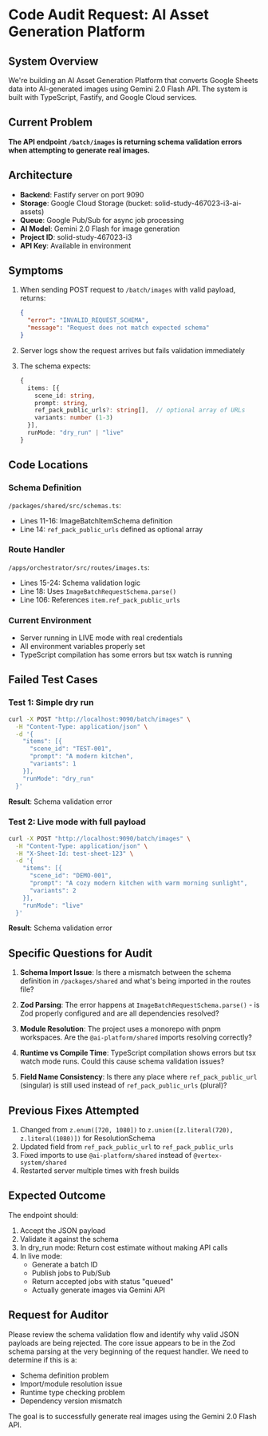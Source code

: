 # Code Audit Request: AI Asset Generation Platform

## System Overview
We're building an AI Asset Generation Platform that converts Google Sheets data into AI-generated images using Gemini 2.0 Flash API. The system is built with TypeScript, Fastify, and Google Cloud services.

## Current Problem
**The API endpoint `/batch/images` is returning schema validation errors when attempting to generate real images.**

## Architecture
- **Backend**: Fastify server on port 9090
- **Storage**: Google Cloud Storage (bucket: solid-study-467023-i3-ai-assets)
- **Queue**: Google Pub/Sub for async job processing
- **AI Model**: Gemini 2.0 Flash for image generation
- **Project ID**: solid-study-467023-i3
- **API Key**: Available in environment

## Symptoms
1. When sending POST request to `/batch/images` with valid payload, returns:
   ```json
   {
     "error": "INVALID_REQUEST_SCHEMA",
     "message": "Request does not match expected schema"
   }
   ```

2. Server logs show the request arrives but fails validation immediately

3. The schema expects:
   ```typescript
   {
     items: [{
       scene_id: string,
       prompt: string,
       ref_pack_public_urls?: string[],  // optional array of URLs
       variants: number (1-3)
     }],
     runMode: "dry_run" | "live"
   }
   ```

## Code Locations

### Schema Definition
`/packages/shared/src/schemas.ts`:
- Lines 11-16: ImageBatchItemSchema definition
- Line 14: `ref_pack_public_urls` defined as optional array

### Route Handler
`/apps/orchestrator/src/routes/images.ts`:
- Lines 15-24: Schema validation logic
- Line 18: Uses `ImageBatchRequestSchema.parse()`
- Line 106: References `item.ref_pack_public_urls`

### Current Environment
- Server running in LIVE mode with real credentials
- All environment variables properly set
- TypeScript compilation has some errors but tsx watch is running

## Failed Test Cases

### Test 1: Simple dry run
```bash
curl -X POST "http://localhost:9090/batch/images" \
  -H "Content-Type: application/json" \
  -d '{
    "items": [{
      "scene_id": "TEST-001",
      "prompt": "A modern kitchen",
      "variants": 1
    }],
    "runMode": "dry_run"
  }'
```
**Result**: Schema validation error

### Test 2: Live mode with full payload
```bash
curl -X POST "http://localhost:9090/batch/images" \
  -H "Content-Type: application/json" \
  -H "X-Sheet-Id: test-sheet-123" \
  -d '{
    "items": [{
      "scene_id": "DEMO-001",
      "prompt": "A cozy modern kitchen with warm morning sunlight",
      "variants": 2
    }],
    "runMode": "live"
  }'
```
**Result**: Schema validation error

## Specific Questions for Audit

1. **Schema Import Issue**: Is there a mismatch between the schema definition in `/packages/shared` and what's being imported in the routes file?

2. **Zod Parsing**: The error happens at `ImageBatchRequestSchema.parse()` - is Zod properly configured and are all dependencies resolved?

3. **Module Resolution**: The project uses a monorepo with pnpm workspaces. Are the `@ai-platform/shared` imports resolving correctly?

4. **Runtime vs Compile Time**: TypeScript compilation shows errors but tsx watch mode runs. Could this cause schema validation issues?

5. **Field Name Consistency**: Is there any place where `ref_pack_public_url` (singular) is still used instead of `ref_pack_public_urls` (plural)?

## Previous Fixes Attempted
1. Changed from `z.enum([720, 1080])` to `z.union([z.literal(720), z.literal(1080)])` for ResolutionSchema
2. Updated field from `ref_pack_public_url` to `ref_pack_public_urls` 
3. Fixed imports to use `@ai-platform/shared` instead of `@vertex-system/shared`
4. Restarted server multiple times with fresh builds

## Expected Outcome
The endpoint should:
1. Accept the JSON payload
2. Validate it against the schema
3. In dry_run mode: Return cost estimate without making API calls
4. In live mode: 
   - Generate a batch ID
   - Publish jobs to Pub/Sub
   - Return accepted jobs with status "queued"
   - Actually generate images via Gemini API

## Request for Auditor
Please review the schema validation flow and identify why valid JSON payloads are being rejected. The core issue appears to be in the Zod schema parsing at the very beginning of the request handler. We need to determine if this is a:
- Schema definition problem
- Import/module resolution issue  
- Runtime type checking problem
- Dependency version mismatch

The goal is to successfully generate real images using the Gemini 2.0 Flash API.